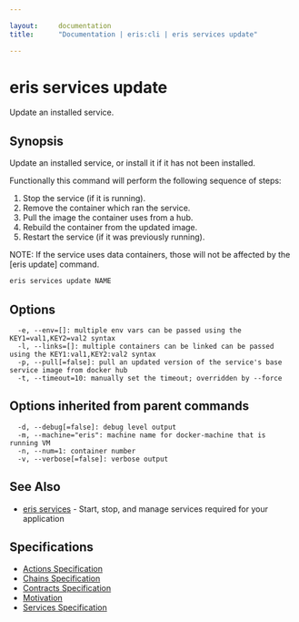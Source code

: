 ```yaml
---

layout:     documentation
title:      "Documentation | eris:cli | eris services update"

---
```


# eris services update

Update an installed service.

## Synopsis

Update an installed service, or install it if it has not been installed.

Functionally this command will perform the following sequence of steps:

1. Stop the service (if it is running).
2. Remove the container which ran the service.
3. Pull the image the container uses from a hub.
4. Rebuild the container from the updated image.
5. Restart the service (if it was previously running).

NOTE: If the service uses data containers, those will not be affected
by the [eris update] command.

```bash
eris services update NAME
```

## Options

```
  -e, --env=[]: multiple env vars can be passed using the KEY1=val1,KEY2=val2 syntax
  -l, --links=[]: multiple containers can be linked can be passed using the KEY1:val1,KEY2:val2 syntax
  -p, --pull[=false]: pull an updated version of the service's base service image from docker hub
  -t, --timeout=10: manually set the timeout; overridden by --force
```

## Options inherited from parent commands

```
  -d, --debug[=false]: debug level output
  -m, --machine="eris": machine name for docker-machine that is running VM
  -n, --num=1: container number
  -v, --verbose[=false]: verbose output
```

## See Also

* [eris services](https://docs.erisindustries.com/documentation/eris-cli/0.11.0/eris_services/)	 - Start, stop, and manage services required for your application

## Specifications

* [Actions Specification](https://docs.erisindustries.com/documentation/eris-cli/0.11.0/actions_specification/)
* [Chains Specification](https://docs.erisindustries.com/documentation/eris-cli/0.11.0/chains_specification/)
* [Contracts Specification](https://docs.erisindustries.com/documentation/eris-cli/0.11.0/contracts_specification/)
* [Motivation](https://docs.erisindustries.com/documentation/eris-cli/0.11.0/motivation/)
* [Services Specification](https://docs.erisindustries.com/documentation/eris-cli/0.11.0/services_specification/)


